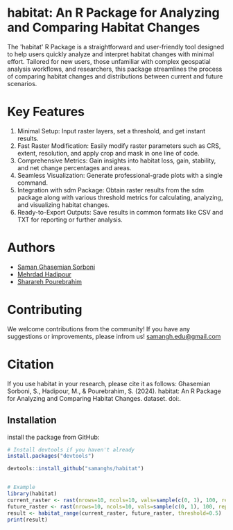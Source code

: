 # habitat: An R Package for Analyzing and Comparing Habitat Changes

The 'habitat' R Package is a straightforward and user-friendly tool designed to help users quickly analyze and interpret habitat changes with minimal effort. Tailored for new users, those unfamiliar with complex geospatial analysis workflows, and researchers, this package streamlines the process of comparing habitat changes and distributions between current and future scenarios.

# Key Features
1. Minimal Setup: Input raster layers, set a threshold, and get instant results.
2. Fast Raster Modification: Easily modify raster parameters such as CRS, extent, resolution, and apply crop and mask in one line of code.
3. Comprehensive Metrics: Gain insights into habitat loss, gain, stability, and net change percentages and areas.
4. Seamless Visualization: Generate professional-grade plots with a single command.
5. Integration with sdm Package: Obtain raster results from the sdm package along with various threshold metrics for calculating, analyzing, and visualizing habitat changes.
6. Ready-to-Export Outputs: Save results in common formats like CSV and TXT for reporting or further analysis.
# Authors
- [Saman Ghasemian Sorboni](https://scholar.google.com/citations?user=FdRK6TAAAAAJ&hl=en)
- [Mehrdad Hadipour](https://scholar.google.com/citations?user=eFFA8c8AAAAJ&hl=en)
- [Sharareh Pourebrahim](https://scholar.google.com/citations?user=H72L0iMAAAAJ&hl=en)

# Contributing
We welcome contributions from the community! If you have any suggestions or improvements, please infrom us! <samangh.edu@gmail.com>
# Citation
If you use habitat in your research, please cite it as follows:
Ghasemian Sorboni, S., Hadipour, M., & Pourebrahim, S. (2024). habitat: An R Package for Analyzing and Comparing Habitat Changes. dataset. doi:.


## Installation

install the package from GitHub:

```r
# Install devtools if you haven't already
install.packages("devtools")

devtools::install_github("samanghs/habitat")


# Example
library(habitat)
current_raster <- rast(nrows=10, ncols=10, vals=sample(c(0, 1), 100, replace=TRUE))
future_raster <- rast(nrows=10, ncols=10, vals=sample(c(0, 1), 100, replace=TRUE))
result <- habitat_range(current_raster, future_raster, threshold=0.5)
print(result)
